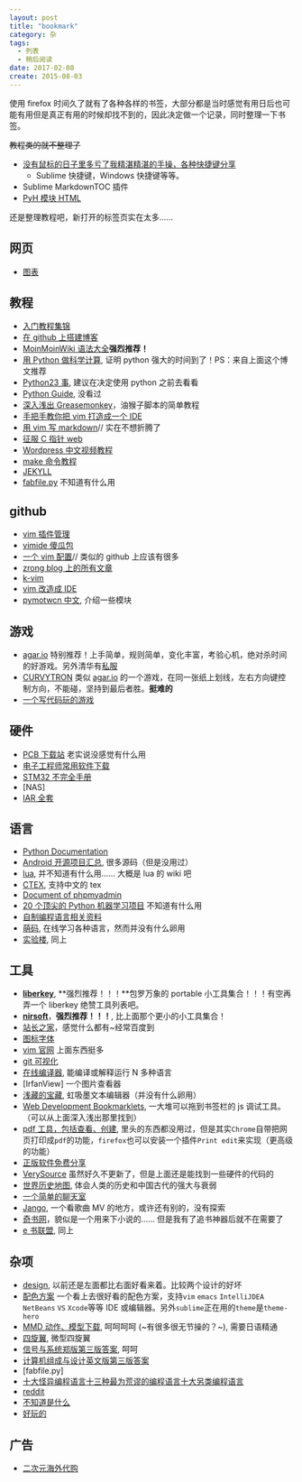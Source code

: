 ```yaml
---
layout: post
title: "bookmark"
category: 杂
tags:
  - 列表
  - 稍后阅读
date: 2017-02-08
create: 2015-08-03
---
```


使用 firefox 时间久了就有了各种各样的书签，大部分都是当时感觉有用日后也可能有用但是真正有用的时候却找不到的，因此决定做一个记录，同时整理一下书签。

~~教程类的就不整理了~~

* [没有鼠标的日子里多亏了我精湛精湛的手操，各种快捷键分享](http://www.cnblogs.com/Wayou/p/shortcuts.html)
    * Sublime 快捷键，Windows 快捷键等等。
* Sublime MarkdownTOC 插件
* [PyH 模块 HTML](http://hanxiaomax.github.io/trans/pyh-chinese-doc/)

还是整理教程吧，新打开的标签页实在太多......
<!-- more -->

## 网页
* [图表](https://formidable.com/open-source/victory/)



## 教程

* [入门教程集锦](http://www.iplaysoft.com/learn-programming-resource.html)
* [在 github 上搭建博客](http://www.ruanyifeng.com/blog/2012/08/blogging_with_jekyll.html)
* [MoinMoinWiki 语法大全](http://www.ossxp.com/HelpCenter/00020_MoinMoin/00020_%E8%AF%AD%E6%B3%95%E5%A4%A7%E5%85%A8)**强烈推荐！**
* [用 Python 做科学计算](http://sebug.net/paper/books/scipydoc/), 证明 python 强大的时间到了！PS：来自上面这个博文推荐
* [Python23 事](http://www.cnblogs.com/yuxc/archive/2011/03/24/2029786.html), 建议在决定使用 python 之前去看看
* [Python Guide](http://python-guide.readthedocs.org/en/latest/), 没看过
* [深入浅出 Greasemonkey](http://dig.leiqing.net/)，油猴子脚本的简单教程
* [手把手教你把 vim 打造成一个 IDE](http://blog.csdn.net/wooin/article/details/1858917)
* [用 vim 写 markdown](http://www.furion.info/580.html)// 实在不想折腾了
* [征服 C 指针 web](http://avnpc.com/pages/c-pointer)
* [Wordpress 中文视频教程](http://www.iplaysoft.com/wordpress-tutorial-video.html)
* [make 命令教程](http://www.ruanyifeng.com/blog/2015/02/make.html)
* [JEKYLL](http://jekyll.bootcss.com/)
* [fabfile.py](http://segmentfault.com/a/1190000000494159) 不知道有什么用
## github
* [vim 插件管理](https://github.com/gmarik/Vundle.vim)
* [vimide 傻瓜包](https://code.google.com/p/vimide/)
* [一个 vim 配置](https://github.com/AlloVince/vim-of-allovince)// 类似的 github 上应该有很多
* [zrong blog 上的所有文章](https://github.com/zrong/blog)
* [k-vim](https://github.com/wklken/k-vim)
* [vim 改造成 IDE](http://www.cnblogs.com/zhangsf/archive/2013/06/13/3134409.html)
* [pymotwcn 中文](https://code.google.com/p/pymotwcn/), 介绍一些模块

## 游戏
* [agar.io](http://agar.io/) 特别推荐！上手简单，规则简单，变化丰富，考验心机，绝对杀时间的好游戏。另外清华有[私服](http://fxia.me/agar/)
* [CURVYTRON](http://www.curvytron.com/#/) 类似 [agar.io](http://agar.io/) 的一个游戏，在同一张纸上划线，左右方向键控制方向，不能碰，坚持到最后者胜。**挺难的**
* [一个写代码玩的游戏](http://codecombat.com/play/forest)

## 硬件
* [PCB 下载站](http://www.pcbdown.com/) 老实说没感觉有什么用
* [电子工程师常用软件下载](http://dl.21ic.com/)
* [STM32 不完全手册](http://www.openedv.com/posts/list/250.htm)
* [NAS]
* [IAR 全套](http://pan.baidu.com/s/1kTgeS4J#path=%252FIAR%2520System%252FEWARM%252F%25E5%25AE%2589%25E8%25A3%2585%25E5%258C%2585)

## 语言
* [Python Documentation](https://docs.python.org/2/contents.html)
* [Android 开源项目汇总](https://github.com/Trinea/android-open-project), 很多源码（但是没用过）
* [lua](http://lua-users.org/wiki/), 并不知道有什么用...... 大概是 lua 的 wiki 吧
* [CTEX](http://www.ctex.org/HomePage), 支持中文的 tex
* [Document of phpmyadmin](http://phpmyadmin.readthedocs.org/en/latest/)
* [20 个顶尖的 Python 机器学习项目](http://blog.itmark.net/posts/Machine_Learning_Python_language_20_github.html) 不知道有什么用
* [自制编程语言相关资料](http://avnpc.com/pages/devlang)
* [萌码](http://www.mengma.com/), 在线学习各种语言，然而并没有什么卵用
* [实验楼](www.shiyanlou.com/), 同上

## 工具
* [**liberkey**](http://www.liberkey.com), **强烈推荐！！！**包罗万象的 portable 小工具集合！！！有空再弄一个 liberkey 绝赞工具列表吧。
* [**nirsoft**](http://www.nirsoft.net/)，**强烈推荐！！！**, 比上面那个更小的小工具集合！
* [站长之家](http://www.chinaz.com/)，感觉什么都有~经常百度到
* [图标字体](http://www.bootcss.com/p/font-awesome/)
* [vim 官网](http://www.vim.org/index.php) 上面东西挺多
* [git 可视化](https://code.google.com/p/tortoisegit/)
* [在线编译器](http://ideone.com/), 能编译或解释运行 N 多种语言
* [IrfanView] 一个图片查看器
* [浅藏的宝藏](http://nullice.com/), 虹吸墨文本编辑器（并没有什么卵用）
* [Web Development Bookmarklets](https://www.squarefree.com/bookmarklets/webdevel.html), 一大堆可以拖到书签栏的 js 调试工具。（可以从上面深入浅出那里找到）
* [pdf 工具，包括查看、创建](http://blog.sina.com.cn/s/blog_46dac66f010002a8.html), 里头的东西都没用过，但是其实`Chrome`自带把网页打印成`pdf`的功能，`firefox`也可以安装一个插件`Print edit`来实现（更高级的功能）
* [正版软件免费分享](http://www.safecn.net/category/software)
* [VerySource](http://www.verysource.com/) 虽然好久不更新了，但是上面还是能找到一些硬件的代码的
* [世界历史地图](http://x768.com/w/main.zh), 体会人类的历史和中国古代的强大与衰弱
* [一个简单的聊天室](http://drrr.com/)
* [Jango](http://www.jango.com), 一个看歌曲 MV 的地方，或许还有别的，没有探索
* [奇书网](http://www.qisuu.com/)，貌似是一个用来下小说的...... 但是我有了追书神器后就不在需要了
* [e 书联盟](http://www.book118.com/), 同上

## 杂项
* [design](http://desinion.com/), 以前还是左面都比右面好看来着。比较两个设计的好坏
* [配色方案](http://ethanschoonover.com/solarized) 一个看上去很好看的配色方案，支持`vim` `emacs` `IntelliJDEA` `NetBeans` `VS` `Xcode`等等 IDE 或编辑器。另外`sublime`正在用的`theme`是`theme-hero`
* [MMD 动作、模型下载](https://bowlroll.net/file/index), 呵呵呵呵 (~有很多很无节操的？~), 需要日语精通
* [四旋翼](http://www.crazepony.com/), 微型四旋翼
* [信号与系统郑版第三版答案](http://download.csdn.net/detail/u010568237/6444073), 呵呵
* [计算机组成与设计英文版第三版答案](http://www.doc88.com/p-785674232867.html)
* [fabfile.py]
* [十大怪异编程语言](http://news.mydrivers.com/1/286/286668.htm)[十三种最为荒谬的编程语言](http://news.mydrivers.com/1/190/190926.htm)[十大另类编程语言](http://www.matrix67.com/blog/archives/253)
* [reddit](http://www.reddit.com/)
* [不知道是什么](http://stabyourself.net/nottetris2/)
* [好玩的](http://www.dayanzai.me/morphvox-pro.html)
## 广告
* [二次元海外代购](http://www.masadora.net/)
